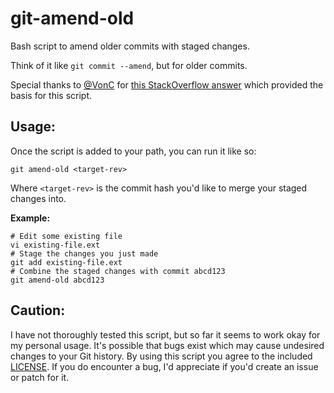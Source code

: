 git-amend-old
=============

Bash script to amend older commits with staged changes.

Think of it like `git commit --amend`, but for older commits.

Special thanks to [@VonC](https://github.com/VonC) for [this StackOverflow answer](http://stackoverflow.com/a/3940887/158766) which provided the basis for this script.

Usage:
------

Once the script is added to your path, you can run it like so:

`git amend-old <target-rev>`

Where `<target-rev>` is the commit hash you'd like to merge your staged changes into.

**Example:**

```
# Edit some existing file
vi existing-file.ext
# Stage the changes you just made
git add existing-file.ext
# Combine the staged changes with commit abcd123
git amend-old abcd123
```

Caution:
--------

I have not thoroughly tested this script, but so far it seems to work okay for my personal usage.  It's possible that bugs exist which may cause undesired changes to your Git history.  By using this script you agree to the included [LICENSE](LICENSE).  If you do encounter a bug, I'd appreciate if you'd create an issue or patch for it.

